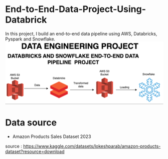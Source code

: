 # End-to-End-Data-Project-Using-Databrick

In this project, I build an end-to-end data pipeline using AWS, Databricks, Pyspark and Snowflake.
![Databrick&SnowflakeProject](databricks.png)

# Data source

- Amazon Products Sales Dataset 2023

source : https://www.kaggle.com/datasets/lokeshparab/amazon-products-dataset?resource=download
